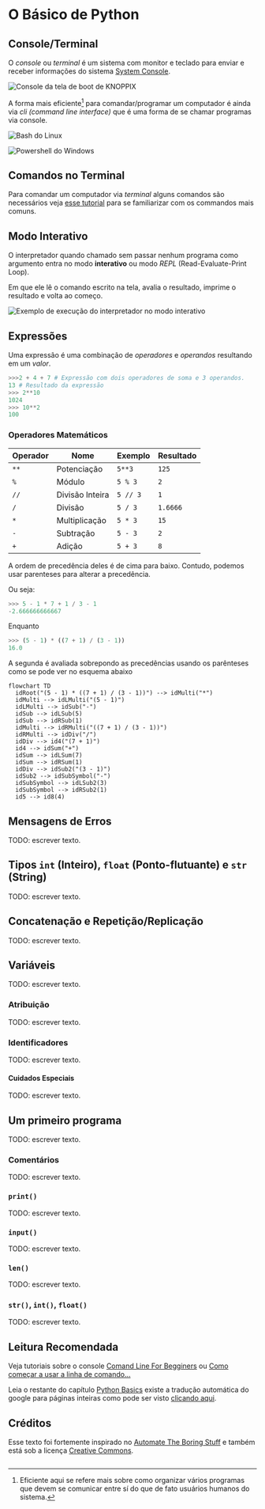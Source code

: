 # O Básico de Python

## Console/Terminal

O _console_ ou _terminal_ é um sistema com monitor e teclado para enviar e receber informações do sistema [System Console](https://en.wikipedia.org/wiki/System_console).

![Console da tela de boot de KNOPPIX](https://upload.wikimedia.org/wikipedia/commons/1/10/KNOPPIX_booting.png)

A forma mais eficiente[^1] para comandar/programar um computador é ainda via _cli (command line interface)_ que é uma forma de se chamar programas via console.

![Bash do Linux](https://upload.wikimedia.org/wikipedia/commons/2/29/Linux_command-line._Bash._GNOME_Terminal._screenshot.png)

![Powershell do Windows](https://upload.wikimedia.org/wikipedia/commons/d/d5/Windows_PowerShell_1.0_PD.png)

## Comandos no Terminal

Para comandar um computador via _terminal_ alguns comandos são necessários veja [esse tutorial](https://marquesfernandes.com/self/como-comecar-a-usar-a-linha-de-comando-terminal-no-linux-tutorial-para-iniciantes/) para se familiarizar com os commandos mais comuns.

## Modo Interativo

O interpretador quando chamado sem passar nenhum programa como argumento entra no modo **interativo** ou modo _REPL_ (Read-Evaluate-Print Loop).

Em que ele lê o comando escrito na tela, avalia o resultado, imprime o resultado e volta ao começo.

![Exemplo de execução do interpretador no modo interativo](simple_interactive_python.gif)

## Expressões

Uma expressão é uma combinação de _operadores_ e _operandos_ resultando em um _valor_.

```python
>>>2 + 4 + 7 # Expressão com dois operadores de soma e 3 operandos.
13 # Resultado da expressão
>>> 2**10
1024
>>> 10**2
100
```

### Operadores Matemáticos

| Operador | Nome            | Exemplo  | Resultado |
| -------- | --------------- | -------- | --------- |
| `**`     | Potenciação     | `5**3`   | `125`     |
| `%`      | Módulo          | `5 % 3`  | `2`       |
| `//`     | Divisão Inteira | `5 // 3` | `1`       |
| `/`      | Divisão         | `5 / 3`  | `1.6666`  |
| `*`      | Multiplicação   | `5 * 3`  | `15`      |
| `-`      | Subtração       | `5 - 3`  | `2`       |
| `+`      | Adição          | `5 + 3`  | `8`       |

A ordem de precedência deles é de cima para baixo.
Contudo, podemos usar parenteses para alterar a precedência.

Ou seja:

```python
>>> 5 - 1 * 7 + 1 / 3 - 1
-2.666666666667
```

Enquanto

```python
>>> (5 - 1) * ((7 + 1) / (3 - 1))
16.0
```

A segunda é avaliada sobrepondo as precedências usando os parênteses como se pode ver no esquema abaixo

```mermaid
flowchart TD
  idRoot("(5 - 1) * ((7 + 1) / (3 - 1))") --> idMulti("*")
  idMulti --> idLMulti("(5 - 1)")
  idLMulti --> idSub("-")
  idSub --> idLSub(5)
  idSub --> idRSub(1)
  idMulti --> idRMulti("((7 + 1) / (3 - 1))")
  idRMulti --> idDiv("/")
  idDiv --> id4("(7 + 1)")
  id4 --> idSum("+")
  idSum --> idLSum(7)
  idSum --> idRSum(1)
  idDiv --> idSub2("(3 - 1)")
  idSub2 --> idSubSymbol("-")
  idSubSymbol --> idLSub2(3)
  idSubSymbol --> idRSub2(1)
  id5 --> id8(4)
```

## Mensagens de Erros

TODO: escrever texto.

## Tipos `int` (Inteiro), `float` (Ponto-flutuante) e `str` (String)

TODO: escrever texto.

## Concatenação e Repetição/Replicação

TODO: escrever texto.

## Variáveis

TODO: escrever texto.

### Atribuição

TODO: escrever texto.

### Identificadores

TODO: escrever texto.

#### Cuidados Especiais

TODO: escrever texto.

## Um primeiro programa

TODO: escrever texto.

### Comentários

TODO: escrever texto.

### `print()`

TODO: escrever texto.

### `input()`

TODO: escrever texto.

### `len()`

TODO: escrever texto.

### `str()`, `int()`, `float()`

TODO: escrever texto.

## Leitura Recomendada

Veja tutoriais sobre o console [Comand Line For Begginers](https://ubuntu.com/tutorials/command-line-for-beginners#1-overview) ou [Como começar a usar a linha de comando...](https://marquesfernandes.com/self/como-comecar-a-usar-a-linha-de-comando-terminal-no-linux-tutorial-para-iniciantes/)

Leia o restante do capítulo [Python Basics](https://automatetheboringstuff.com/2e/chapter1/) existe a tradução automática do google para páginas inteiras como pode ser visto [clicando aqui](https://automatetheboringstuff-com.translate.goog/2e/chapter1/?_x_tr_sl=auto&_x_tr_tl=pt&_x_tr_hl=en&_x_tr_pto=wapp).

## Créditos

Esse texto foi fortemente inspirado no [Automate The Boring Stuff](https://automatetheboringstuff.com/2e/chapter1/) e também está sob a licença [Creative Commons](https://creativecommons.org/licenses/by-nc-sa/3.0/).

[^1]: Eficiente aqui se refere mais sobre como organizar vários programas que devem se comunicar entre sí do que de fato usuários humanos do sistema.

```

```
